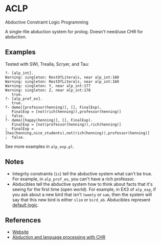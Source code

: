 # ACLP

Abductive Constraint Logic Programming

A single-file abduction system for prolog. Doesn't need/use CHR for abduction.

## Examples

Tested with SWI, Trealla, Scryer, and Tau:

```
?- [alp_int].
Warning: singleton: RestOfLiterals, near alp_int:160
Warning: singleton: RestOfLiterals, near alp_int:169
Warning: singleton: Y, near alp_int:177
Warning: singleton: Z, near alp_int:178
   true.
?- [alp_prof_ex].
   true.
?- demo([professor(henning)], [], FinalExp).
   FinalExp = [not(rich(henning)),professor(henning)]
;  false.
?- demo([happy(henning)], [], FinalExp).
   FinalExp = [not(professor(henning)),rich(henning)]
;  FinalExp = [has(henning,nice_students),not(rich(henning)),professor(henning)]
;  false.
```

See more examples in `alp_exp.pl`.

## Notes

- Integrity constraints (`ic`) tell the abductive system what can't be true. For
example, in `alp_prof_ex`, you can't have a rich professor.
- Abducibles tell the abductive system how to think about facts that it's seeing
for the first time (open world). For example, in EX3 of `alp_exp`, if you ask
about a new bird that isn't `tweety` or `sam`, then the system will say that
this new bird is either `slim` or `bird_ab`. Abducibles represent [default
logic](https://en.m.wikipedia.org/wiki/Default_logic).

## References

- [Website](https://www.cs.ucy.ac.cy/aclp/)  
- [Abduction and language processing with CHR](https://met.guc.edu.eg/CHR2013/Material/abduction.pdf)
